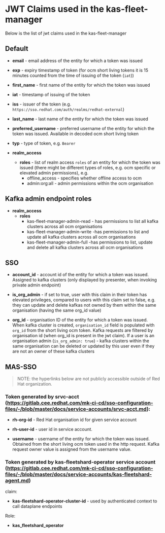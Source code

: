 # JWT Claims used in the kas-fleet-manager

Below is the list of jwt claims used in the kas-fleet-manager

## Default

* **email** - email address of the entity for which a token was issued

* **exp** - expiry timestamp of token (for ocm short living tokens it is 15 minutes counted from the time of issuing of the token (`iat`))

* **first_name** - first name of the entity for which the token was issued

* **iat** - timestamp of issuing of the token

* **iss** - issuer of the token (e.g. `https://sso.redhat.com/auth/realms/redhat-external`)

* **last_name** - last name of the entity for which the token was issued

* **preferred_username** - preferred username of the entity for which the token was issued. Available in decoded ocm short living token

* **typ** - type of token, e.g. `Bearer`

* **realm_access**
	* **roles** - list of realm access `roles` of an entity for which the token was issued (there might be different types of roles, e.g. ocm specific or elevated admin permissions), e.g.
		- offline_access - specifies whether offline access to ocm
		- admin:org:all - admin permissions within the ocm organisation

## Kafka admin endpoint roles

* **realm_access**
	* **roles** 
		- kas-fleet-manager-admin-read - has permissions to list all kafka clusters across all ocm organisations
		- kas-fleet-manager-admin-write -has permissions to list and update all kafka clusters across all ocm organisations
		- kas-fleet-manager-admin-full -has permissions to list, update and delete all kafka clusters across all ocm organisations

## SSO

* **account_id** - account id of the entity for which a token was issued. Assigned to kafka clusters (only displayed by presenter, when invoking private admin endpoint)

* **is_org_admin** - if set to true, user with this claim in their token has elevated privileges, compared to users with this claim set to false, e.g. they can update and delete kafkas not owned by them within the same organisation (having the same org_id value)

* **org_id** - organisation ID of the entity for which a token was issued. When kafka cluster is created, `organisation_id` field is populated with `org_id` from the short living ocm token. Kafka requests are filtered by organisation id (when org_id is present in the jwt claim). If a user is an organisation admin (`is_org_admin: true`) - kafka clusters within the same organisation can be deleted or updated by this user even if they are not an owner of these kafka clusters

## MAS-SSO

> NOTE: the hyperlinks below are not publicly accessible outside of Red Hat organization.

### Token generated by srvc-acct (https://gitlab.cee.redhat.com/mk-ci-cd/sso-configuration-files/-/blob/master/docs/service-accounts/srvc-acct.md):

* **rh-org-id** - Red Hat organisation id for given service account

* **rh-user-id** - user id in service account.

* **username** - username of the entity for which the token was issued. Obtained from the short living ocm token used in the http request. Kafka request owner value is assigned from the username value.

### Token generated by kas-fleetshard-operator service account (https://gitlab.cee.redhat.com/mk-ci-cd/sso-configuration-files/-/blob/master/docs/service-accounts/kas-fleetshard-agent.md)

claim:

* **kas-fleetshard-operator-cluster-id** - used by authenticated context to call dataplane endpoints

Role:

* **kas_fleetshard_operator**
